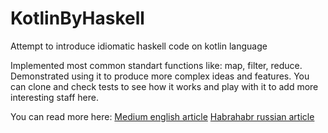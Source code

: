 # KotlinByHaskell
Attempt to introduce idiomatic haskell code on kotlin language

Implemented most common standart functions like: map, filter, reduce. Demonstrated using it to produce more complex ideas and features.
You can clone and check tests to see how it works and play with it to add more interesting staff here.

You can read more here:
[Medium english article](https://medium.com/@varyvonchyk.anatol/kotlin-lists-inspired-by-haskell-8863a4a72e8a)
[Habrahabr russian article](https://habr.com/post/425527/)
